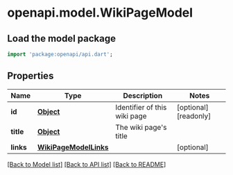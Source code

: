 # openapi.model.WikiPageModel

## Load the model package
```dart
import 'package:openapi/api.dart';
```

## Properties
Name | Type | Description | Notes
------------ | ------------- | ------------- | -------------
**id** | [**Object**](.md) | Identifier of this wiki page | [optional] [readonly] 
**title** | [**Object**](.md) | The wiki page's title | 
**links** | [**WikiPageModelLinks**](WikiPageModelLinks.md) |  | [optional] 

[[Back to Model list]](../README.md#documentation-for-models) [[Back to API list]](../README.md#documentation-for-api-endpoints) [[Back to README]](../README.md)


